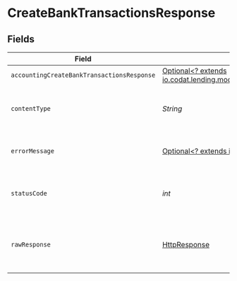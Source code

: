 # CreateBankTransactionsResponse


## Fields

| Field                                                                                                                                                          | Type                                                                                                                                                           | Required                                                                                                                                                       | Description                                                                                                                                                    |
| -------------------------------------------------------------------------------------------------------------------------------------------------------------- | -------------------------------------------------------------------------------------------------------------------------------------------------------------- | -------------------------------------------------------------------------------------------------------------------------------------------------------------- | -------------------------------------------------------------------------------------------------------------------------------------------------------------- |
| `accountingCreateBankTransactionsResponse`                                                                                                                     | [Optional<? extends io.codat.lending.models.shared.AccountingCreateBankTransactionsResponse>](../../models/shared/AccountingCreateBankTransactionsResponse.md) | :heavy_minus_sign:                                                                                                                                             | Success                                                                                                                                                        |
| `contentType`                                                                                                                                                  | *String*                                                                                                                                                       | :heavy_check_mark:                                                                                                                                             | HTTP response content type for this operation                                                                                                                  |
| `errorMessage`                                                                                                                                                 | [Optional<? extends io.codat.lending.models.shared.ErrorMessage>](../../models/shared/ErrorMessage.md)                                                         | :heavy_minus_sign:                                                                                                                                             | The request made is not valid.                                                                                                                                 |
| `statusCode`                                                                                                                                                   | *int*                                                                                                                                                          | :heavy_check_mark:                                                                                                                                             | HTTP response status code for this operation                                                                                                                   |
| `rawResponse`                                                                                                                                                  | [HttpResponse<InputStream>](https://docs.oracle.com/en/java/javase/11/docs/api/java.net.http/java/net/http/HttpResponse.html)                                  | :heavy_check_mark:                                                                                                                                             | Raw HTTP response; suitable for custom response parsing                                                                                                        |
